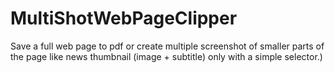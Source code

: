 # MultiShotWebPageClipper
Save a full web page to pdf or create multiple screenshot of smaller parts of the page like news thumbnail (image + subtitle) only with a simple selector.)
